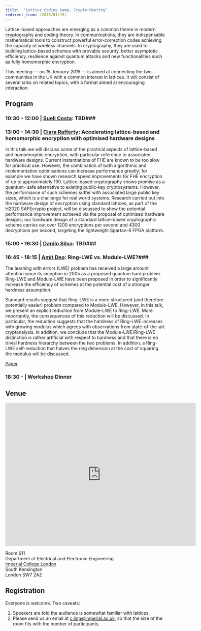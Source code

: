 ```yaml
---
title:  "Lattice Coding &amp; Crypto Meeting"
redirect_from: /2018/01/15/
---
```


Lattice-based approaches are emerging as a common theme in modern cryptography and coding theory. In communications, they are indispensable mathematical tools to construct powerful error-correction codes achieving the capacity of wireless channels. In cryptography, they are used to building lattice-based schemes with provable security, better asymptotic efficiency, resilience against quantum attacks and new functionalities such as fully homomorphic encryption.

This meeting — on *15 January 2018* — is aimed at connecting the two communities in the UK with a common interest in lattices. It will consist of several talks on related topics, with a format aimed at encouraging interaction.

## Program ##

### <span> 10:30 - 12:00 | [Sueli Costa](http://www.itsoc.org/portal_memberdata/sueli):</span> TBD###

### <span> 13:00 - 14:30 | [Ciara Rafferty](https://pure.qub.ac.uk/portal/en/persons/ciara-rafferty(7f87d293-fc01-46c6-935b-298d5896ad56).html):</span> Accelerating lattice-based and homomorphic encryption with optimised hardware designs ###

In this talk we will discuss some of the practical aspects of lattice-based and homomorphic encryption, with particular reference to associated hardware designs. Current instantiations of FHE are known to be too slow for practical use. However, the combination of both algorithmic and implementation optimisations can increase performance greatly; for example we have shown research speed improvements for FHE encryption of up to approximately 130. Lattice-based cryptography shows promise as a quantum- safe alternative to existing public-key cryptosystems. However, the performance of such schemes suffer with associated large public key sizes, which is a challenge for real world systems. Research carried out into the hardware design of encryption using standard lattices, as part of the H2020 SAFEcrypto project, will be discussed to show the potential performance improvement achieved via the proposal of optimised hardware designs; our hardware design of a standard lattice-based cryptographic scheme carries out over 1200 encryptions per second and 4300 decryptions per second, targeting the lightweight Spartan-6 FPGA platform.

### <span> 15:00 - 16:30 | [Danilo Silva](http://danilosilva.sites.ufsc.br):</span> TBD###

### <span> 16:45 - 18:15 | [Amit Deo](https://pure.royalholloway.ac.uk/portal/en/persons/amit-deo(0ef69cf5-f802-4b3d-ad36-dc7cf7fe6a84).html):</span> Ring-LWE vs. Module-LWE?###

The learning with errors (LWE) problem has received a large amount attention since its inception in 2005 as a proposed quantum hard problem. Ring-LWE and Module-LWE have been proposed in order to significantly increase the efficiency of schemes at the potential cost of a stronger hardness assumption.

Standard results suggest that Ring-LWE is a more structured (and therefore potentially easier) problem compared to Module-LWE. However, in this talk, we present an explicit reduction from Module-LWE to Ring-LWE. More importantly, the consequences of this reduction will be discussed. In particular, the reduction suggests that the hardness of Ring-LWE increases with growing modulus which agrees with observations from state-of-the-art cryptanalysis. In addition, we conclude that the Module-LWE/Ring-LWE distinction is rather artificial with respect to hardness and that there is no trivial hardness hierarchy between the two problems. In addition, a Ring-LWE self-reduction that halves the ring dimension at the cost of squaring the modulus will be discussed.

[Paper](https://eprint.iacr.org/2017/612)

### <span> 18:30 - | Workshop Dinner </span> ###

## Venue ##

<iframe src="https://www.google.com/maps/embed?pb=!1m14!1m8!1m3!1d2483.7481554015103!2d-0.1774244!3d51.4994889!3m2!1i1024!2i768!4f13.1!3m3!1m2!1s0x0%3A0x31911b371c692e86!2sImperial+College!5e0!3m2!1sen!2suk!4v1457110930221" width="600" height="450" frameborder="0" style="border:0" allowfullscreen></iframe>

Room 611  
Department of Electrical and Electronic Engineering  
[Imperial College London](http://www.imperial.ac.uk/visit/campuses/south-kensington/)  
South Kensington  
London SW7 2AZ  

## Registration ##

Everyone is welcome. Two caveats:

1. Speakers are told the audience is somewhat familiar with lattices.
2. Please send us an email at <c.ling@imperial.ac.uk>, so that the size of the room fits with the
   number of participants.
